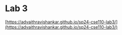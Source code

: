 # Lab 3
[https://advaithravishankar.github.io/sp24-cse110-lab3/](https://advaithravishankar.github.io/sp24-cse110-lab3/)
